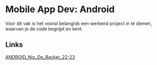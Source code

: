 # Mobile App Dev: Android

Voor dit vak is het vooral belangrijk een werkend project in te dienen, waarvan je de code begrijpt en kent.

## Links

[ANDROID_Nio_De_Backer_22-23](https://drive.google.com/file/d/1K6etiYQify2stO8LZ6FNRMrZSMgzsns-/view?usp=sharing)